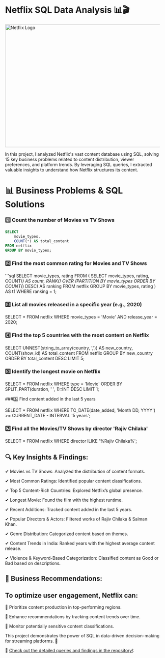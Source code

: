 # Netflix SQL Data Analysis 📊🎬

<img src="https://github.com/tanvirfau/netflix_sql_project/blob/main/netflix_logo.jpg" alt="Netflix Logo" width="1200" height="400">

<P>In this project, I analyzed Netflix's vast content database using SQL, solving 15 key business problems related to content distribution, viewer preferences, and platform trends. By leveraging SQL queries, I extracted valuable insights to understand how Netflix structures its content.</P>

# 📊 Business Problems & SQL Solutions

### 1️⃣ Count the number of Movies vs TV Shows
```sql
SELECT 
    movie_types,
    COUNT(*) AS total_content
FROM netflix
GROUP BY movie_types;
```
### 2️⃣ Find the most common rating for Movies and TV Shows
'''sql
SELECT 
    movie_types,
    rating
FROM (
    SELECT
        movie_types,
        rating,
        COUNT(*) AS count,
        RANK() OVER (PARTITION BY movie_types ORDER BY COUNT(*) DESC) AS ranking
    FROM netflix
    GROUP BY movie_types, rating
) AS t1
WHERE ranking = 1;

### 3️⃣ List all movies released in a specific year (e.g., 2020)

SELECT * 
FROM netflix
WHERE movie_types = 'Movie'
AND release_year = 2020;

### 4️⃣ Find the top 5 countries with the most content on Netflix

SELECT 
    UNNEST(string_to_array(country, ',')) AS new_country,
    COUNT(show_id) AS total_content
FROM netflix
GROUP BY new_country
ORDER BY total_content DESC
LIMIT 5;

### 5️⃣ Identify the longest movie on Netflix

SELECT * 
FROM netflix
WHERE type = 'Movie'
ORDER BY SPLIT_PART(duration, ' ', 1)::INT DESC
LIMIT 1;

###6️⃣ Find content added in the last 5 years

SELECT *
FROM netflix
WHERE TO_DATE(date_added, 'Month DD, YYYY') >= CURRENT_DATE - INTERVAL '5 years';

### 7️⃣ Find all the Movies/TV Shows by director 'Rajiv Chilaka'

SELECT *
FROM netflix
WHERE director ILIKE '%Rajiv Chilaka%';

## 🔍 Key Insights & Findings:

✔ Movies vs TV Shows: Analyzed the distribution of content formats.

✔ Most Common Ratings: Identified popular content classifications.

✔ Top 5 Content-Rich Countries: Explored Netflix’s global presence.

✔ Longest Movie: Found the film with the highest runtime.

✔ Recent Additions: Tracked content added in the last 5 years.

✔ Popular Directors & Actors: Filtered works of Rajiv Chilaka & Salman Khan.

✔ Genre Distribution: Categorized content based on themes.

✔ Content Trends in India: Ranked years with the highest average content release.

✔ Violence & Keyword-Based Categorization: Classified content as Good or Bad based on descriptions.

## 📌 Business Recommendations:


## To optimize user engagement, Netflix can:

📢 Prioritize content production in top-performing regions.

🎯 Enhance recommendations by tracking content trends over time.

🛑 Monitor potentially sensitive content classifications.

This project demonstrates the power of SQL in data-driven decision-making for streaming platforms. 🚀

📌 [Check out the detailed queries and findings in the repository!](https://github.com/tanvirfau/netflix_sql_project):

